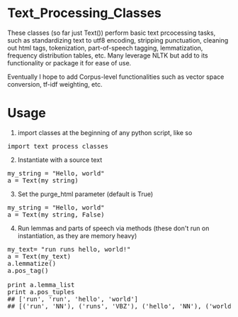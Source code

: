 # Text_Processing_Classes

These classes (so far just Text()) perform basic text prcocessing tasks, such as standardizing text to utf8 encoding, stripping punctuation, cleaning out html tags, tokenization, part-of-speech tagging, lemmatization, frequency distribution tables, etc. Many leverage NLTK but add to its functionality or package it for ease of use.

Eventually I hope to add Corpus-level functionalities such as  vector space conversion, tf-idf weighting, etc. 

# Usage

1. import classes at the beginning of any python script, like so

<pre>import text_process_classes</pre>

2. Instantiate with a source text 

<pre>
my_string = "Hello, world"
a = Text(my_string)</pre>

3. Set the purge_html parameter (default is True)
<pre>my_string = "Hello, world"
a = Text(my_string, False)</pre>

4. Run lemmas and parts of speech via methods (these don't run on instantiation, as they are memory heavy)
<pre>
my_text= "run runs hello, world!"
a = Text(my_text)
a.lemmatize()
a.pos_tag()
    
print a.lemma_list
print a.pos_tuples
## ['run', 'run', 'hello', 'world']
## [('run', 'NN'), ('runs', 'VBZ'), ('hello', 'NN'), ('world', 'NN')]
</pre>
